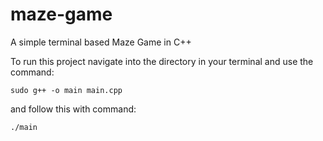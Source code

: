 # maze-game
A simple terminal based Maze Game in C++

To run this project navigate into the directory in your terminal and use the command:

```sudo g++ -o main main.cpp```

and follow this with command:

```./main```
